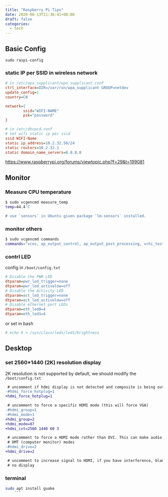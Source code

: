 ```yaml
---
title: "Raspberry Pi Tips"
date: 2020-06-13T11:36:41+08:00
draft: false
categories:
  - tech
---
```


## Basic Config
```
sudo raspi-config
```

### static IP per SSID in wireless network
```ini
# in /etc/wpa_supplicant/wpa_supplicant.conf
ctrl_interface=DIR=/var/run/wpa_supplicant GROUP=netdev
update_config=1
country=CN

network={
        ssid="WIFI-NAME"
        psk="password"
}
```

```ini
# in /etc/dhcpcd.conf
# set wifi static ip per ssid
ssid WIFI-Name
static ip_address=10.2.32.50/24
static routers=10.2.32.1
static domain_name_servers=8.8.8.8
```
https://www.raspberrypi.org/forums/viewtopic.php?f=29&t=199081

## Monitor
### Measure CPU temperature
```bash
$ sudo vcgencmd measure_temp
temp=44.4'C

# use `sensors` in Ubuntu given package `lm-sensors` installed.
```

### monitor others
```bash
$ sudo vcgencmd commands
commands="vcos, ap_output_control, ap_output_post_processing, vchi_test_init, vchi_test_exit, vctest_memmap, vctest_start, vctest_stop, vctest_set, vctest_get, pm_set_policy, pm_get_status, pm_show_stats, pm_start_logging, pm_stop_logging, version, commands, set_vll_dir, set_backlight, set_logging, get_lcd_info, arbiter, cache_flush, otp_dump, test_result, codec_enabled, get_camera, get_mem, measure_clock, measure_volts, enable_clock, scaling_kernel, scaling_sharpness, get_hvs_asserts, get_throttled, measure_temp, get_config, hdmi_ntsc_freqs, hdmi_adjust_clock, hdmi_status_show, hvs_update_fields, pwm_speedup, force_audio, hdmi_stream_channels, hdmi_channel_map, display_power, read_ring_osc, memtest, dispmanx_list, get_rsts, schmoo, render_bar, disk_notify, inuse_notify, sus_suspend, sus_status, sus_is_enabled, sus_stop_test_thread, egl_platform_switch, mem_validate, mem_oom, mem_reloc_stats, hdmi_cvt, hdmi_timings, readmr, pmicrd, pmicwr, bootloader_version, bootloader_config, file"
```

### contrl LED

config in `/boot/config.txt`
```ini
# Disable the PWR LED
dtparam=pwr_led_trigger=none
dtparam=pwr_led_activelow=off
# Disable the Activity LED
dtparam=act_led_trigger=none
dtparam=act_led_activelow=off
# Disable ethernet port LEDs
dtparam=eth_led0=4
dtparam=eth_led1=4
```

or set in bash
```bash
# echo 0 > /sys/class/leds/led1/brightness
```


## Desktop
### set 2560*1440 (2K) resolution display
2K resolution is not supported by default, we should modify the `/boot/config.txt`

```diff
 # uncomment if hdmi display is not detected and composite is being output
-#hdmi_force_hotplug=1
+hdmi_force_hotplug=1

 # uncomment to force a specific HDMI mode (this will force VGA)
-#hdmi_group=1
-#hdmi_mode=1
+hdmi_group=2
+hdmi_mode=87
+hdmi_cvt=2560 1440 60 3

 # uncomment to force a HDMI mode rather than DVI. This can make audio work in
 # DMT (computer monitor) modes
-#hdmi_drive=2
+hdmi_drive=2

 # uncomment to increase signal to HDMI, if you have interference, blanking, or
 # no display
```

### terminal
```bash
sudo apt install guake
    ```
